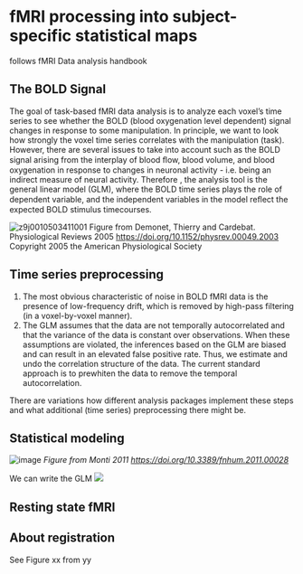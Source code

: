 # fMRI processing into subject-specific statistical maps
follows fMRI Data analysis handbook
## The BOLD Signal

The goal of task-based fMRI data analysis is to analyze each voxel’s time series to see whether the BOLD (blood oxygenation level dependent) signal changes in response to some manipulation. In principle, we want to look how strongly the voxel time series correlates with the manipulation (task).  However, there are several issues to take into account such as  the BOLD signal arising from the interplay of blood ﬂow, blood volume, and blood oxygenation in response to changes in neuronal activity - i.e. being an indirect measure of neural activity. Therefore , the analysis tool is the general linear model (GLM), where the BOLD time series plays the role of dependent variable, and the independent variables in the model reﬂect the expected BOLD stimulus timecourses.


![z9j0010503411001](https://user-images.githubusercontent.com/6709791/169793057-1eceed36-68d8-4a7c-86df-45deb28ea4f5.jpeg) Figure from Demonet, Thierry and Cardebat. Physiological Reviews 2005 https://doi.org/10.1152/physrev.00049.2003 Copyright 2005 the American Physiological Society 

## Time series preprocessing 
1) The most obvious characteristic of noise in BOLD fMRI data is the presence of low-frequency drift, which is removed by high-pass filtering (in a voxel-by-voxel manner).
2) The GLM  assumes that the data are not temporally autocorrelated and that the variance of the data is constant over observations. When these assumptions are violated, the inferences based on the GLM are biased and can result in an elevated false positive rate. Thus, we estimate and undo the correlation structure of the data. The current standard approach is to prewhiten the data to remove the temporal autocorrelation.  

There are variations how different analysis packages implement these steps and what additional (time series) preprocessing there might be. 

## Statistical modeling

![image](https://user-images.githubusercontent.com/6709791/168901430-f996562c-e85a-4d9c-918f-e388e2b734ad.png)
*Figure from Monti 2011 https://doi.org/10.3389/fnhum.2011.00028*

We can write the GLM 
<img src="https://render.githubusercontent.com/render/math?math=Y = X\beta \plus \epsilon">

## Resting state fMRI

## About registration

See Figure xx from yy
